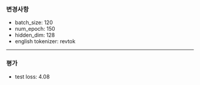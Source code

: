 ### 변경사항
- batch_size: 120 
- num_epoch: 150
- hidden_dim: 128
- english tokenizer: revtok
---
### 평가
- test loss: 4.08